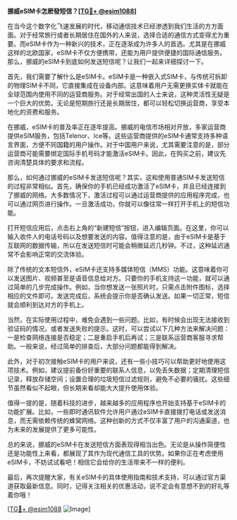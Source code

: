**挪威eSIM卡怎麽發短信？[[TG💪+ @esim1088](https://t.me/s/esim1088)]**

在当今这个数字化飞速发展的时代，移动通信技术已经渗透到我们生活的方方面面。对于经常旅行或者长期居住在国外的人来说，选择合适的通信方式变得尤为重要。而eSIM卡作为一种新兴的技术，正在逐渐成为许多人的首选。尤其是在挪威这样的北欧国家，eSIM卡不仅方便携带，还能为用户提供便捷的国际通信服务。那么，挪威的eSIM卡到底如何发送短信呢？让我们一起来详细探讨一下。

首先，我们需要了解什么是eSIM卡。eSIM卡是一种嵌入式SIM卡，与传统可拆卸的物理SIM卡不同，它直接集成在设备内部。这意味着用户无需更换实体卡就能在全球范围内使用不同的运营商服务。对于经常出国的人士来说，这种灵活性无疑是一个巨大的优势。无论是短期旅行还是长期居住，都可以轻松切换运营商，享受本地化的资费和服务。

在挪威，eSIM卡的普及率正在逐年提高。挪威的电信市场相对开放，多家运营商提供eSIM服务，包括Telenor、Ice等。这些运营商提供的eSIM卡通常支持多种语言界面，方便不同国籍的用户操作。对于中国用户来说，尤其需要注意的是，部分运营商可能需要绑定国际手机号码才能激活eSIM卡。因此，在购买之前，建议先咨询清楚具体的要求和流程。

那么，如何通过挪威的eSIM卡发送短信呢？其实，这和使用普通SIM卡发送短信的过程非常相似。首先，确保你的手机已经成功激活了eSIM卡，并且已经连接到了挪威的网络。大多数情况下，激活过程可以通过运营商提供的应用程序完成，也可以通过网页进行操作。一旦激活成功，你就可以像往常一样打开手机上的短信功能。

打开短信应用后，点击右上角的“新建短信”按钮，进入编辑页面。在这里，你可以输入收件人的电话号码以及想要发送的内容。值得注意的是，由于eSIM卡是基于互联网的数据传输，所以在发送短信时可能会稍微延迟几秒钟。不过，这种延迟通常不会影响正常的交流体验。

除了传统的文本短信外，eSIM卡还支持多媒体短信（MMS）功能。这意味着你可以发送图片、视频甚至是语音信息给对方。只要你的手机支持这一功能，就可以通过简单的几步完成操作。例如，当你想发送一张照片时，只需点击附件图标，选择相应的文件即可。发送完成后，系统会提示你是否确认发送。如果一切正常，短信就会顺利到达对方的手机上。

当然，在实际使用过程中，难免会遇到一些问题。比如，有时候会出现无法接收到验证码的情况，或者发送失败的提示。这时，可以尝试以下几种方法来解决问题：一是检查网络连接是否稳定；二是重启手机后再试；三是联系运营商客服寻求帮助。一般来说，经过简单的排查后，大部分问题都能得到解决。

此外，对于初次接触eSIM卡的用户来说，还有一些小技巧可以帮助更好地使用这项技术。例如，建议提前备份好重要的联系人信息，以免丢失数据；定期清理短信记录，释放存储空间；设置合理的垃圾短信过滤规则，避免不必要的骚扰。这些细节虽然看似不起眼，但长期来看却能大大提升使用体验。

值得一提的是，随着科技的进步，越来越多的应用程序也开始支持基于eSIM卡的功能扩展。比如，一些即时通讯软件允许用户通过eSIM卡直接拨打电话或发送消息，而无需依赖传统的蜂窝网络。这种创新的方式不仅丰富了用户的沟通渠道，也为未来的发展提供了更多可能性。

总的来说，挪威的eSIM卡在发送短信方面表现得相当出色。无论是从操作简便性还是功能性上来看，都展现了其作为现代通信工具的优势。如果你正在考虑使用eSIM卡，不妨试试看吧！相信它会给你的生活带来不一样的便利。

最后，再次提醒大家，有关eSIM卡的具体使用指南和技术支持，可以通过官方渠道获取最新信息。同时，记得关注相关的优惠活动，说不定会有意想不到的好礼等着你哦！

[[TG💪+ @esim1088](https://t.me/s/esim1088) ![Image](https://i.postimg.cc/4NQfJmqS/Snipaste-2025-05-13-00-14-12.png)]